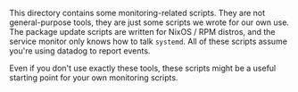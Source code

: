 This directory contains some monitoring-related scripts. They are not general-purpose
tools, they are just some scripts we wrote for our own use. The package
update scripts are written for NixOS / RPM distros, and the service monitor only
knows how to talk `systemd`. All of these scripts assume you're using datadog
to report events.

Even if you don't use exactly these tools, these scripts might be a useful starting
point for your own monitoring scripts.
